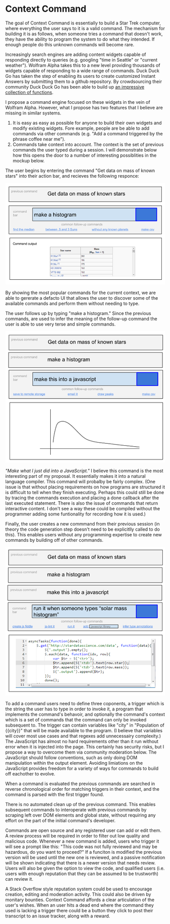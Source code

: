 Context Command
===============
The goal of Context Command is essentially to build a Star Trek computer, where everything the user says to it is a valid command. The mechanism for building it is as follows, when someone tries a command that doesn't work, they have the ability to program the system to do what they intended. If enough people do this unknown commands will become rare.

Increasingly search engines are adding content widgets capable of responding directly to queries (e.g. googling "time in Seattle" or "current weather"). Wolfram Alpha takes this to a new level providing thousands of widgets capable of responding to a wide range of commands. Duck Duck Go has taken the step of enabling its users to create customized Instant Answers by submitting them to a github repository. By crowdsourcing their community Duck Duck Go has been able to build up [an impressive collection of functions](https://duckduckgo.com/goodies).

I propose a command engine focused on these widgets in the vein of Wolfram Alpha. However, what I propose has two features that I believe are missing in similar systems.

1. It is easy as easy as possible for anyone to build their own widgets and modify existing widgets. Fore example, people are be able to add commands via other commands (e.g. "Add a command triggered by the phrase coffee near me").
2. Commands take context into account. The context is the set of previous commands the user typed during a session. I will demonstrate below how this opens the door to a number of interesting possiblities in the mockup below.

The user begins by entering the command "Get data on mass of known stars" into their action bar, and recieves the following responce:

![](cc_1.png)

By showing the most popular commands for the current context, we are able to gererate a defacto UI that allows the user to discover some of the available commands and perform them without needing to type.

The user follows up by typing "make a histogram." Since the previous commands, are used to infer the meaning of the follow-up command the user is able to use very terse and simple commands.

![](cc_2.png)

*"Make what I just did into a JavaScript."* I believe this command is the most interesting part of my proposal. It essentially makes it into a natural language compiler. This command will probalby be fairly complex. (One issue is that without placing requirements on how programs are structured it is difficult to tell when they finish executing. Perhaps this could still be done by tracing the commands execution and placing a done callback after the last executed statement. There is also the issue of commands that return interactive content. I don't see a way these could be compiled without the programmer adding some funtionality for recording how it is used.)

Finally, the user creates a new commmand from their previous session (in theory the code generation step doesn't need to be explicitlly called to do this). This enables users without any programming expertise to create new commands by building off of other commands. 

![](cc_3.png)

To add a command users need to define three coponents, a trigger which is the string the user has to type in order to invoke it, a program that implements the command's behavoir, and optionally the command's context which is a set of commands that the command can only be invoked subsequent to. The trigger can contain variables like "city" in "Population of {{city}}" that will be made available to the program. (I believe that variables will cover most use cases and that regexes add unnecessairy complexity.) The JavaScript has almost no hard requirements other than it run without error when it is injected into the page. This certainly has security risks, but I propose a way to overcome them via community moderation below. The JavaScript should follow conventions, such as only doing DOM manipulation within the output element. Avoiding limiations on the JavaScript provides freedom for a variety of ways for commands to build off eachother to evolve.

When a command is evaluated the previous commands are searched in reverse chronological order for matching triggers in their context, and the command is parsed with the first trigger found.

There is no automated clean up of the previous command. This enables subsequent commands to interoperate with previous commands by scraping left over DOM elements and global state, without requiring any effort on the part of the initial command's developer. 

Commands are open source and any registered user can add or edit them. A review process will be required in order to filter out low quality and malicious code. Whenever a new command is added, users who trigger it will see a prompt like this:
"This code was not fully reviewed and may be hazardous, do you want to proceed?" If a funciton is modified the previous version will be used until the new one is reviewed, and a passive notification will be shown indicating that there is a newer version that needs review. Users will also be given the option to view the code, and qualified users (i.e. users with enough reputation that they can be assumed to be trustworth) can review it.

A Stack Overflow style reputation system could be used to encourage creation, editing and moderation activity. This could also be driven by monitary bounties. Context Command affords a clear articulation of the user's wishes. When an user hits a dead end where the command they used is lacking a trigger there could be a button they click to post their transcript to an issue tracker, along with a reward.

